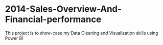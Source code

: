 # 2014-Sales-Overview-And-Financial-performance
This project is to show-case my Data Cleaning and Visualization skills using Power BI

